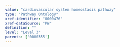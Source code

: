 ```yaml
---
value: "cardiovascular system homeostasis pathway"
type: "Pathway Ontology"
xref-identifier: "0000476"
xref-dataSource: "PW"
definition: ""
level: "Level 3"
parents: ['0000355']
---
```

